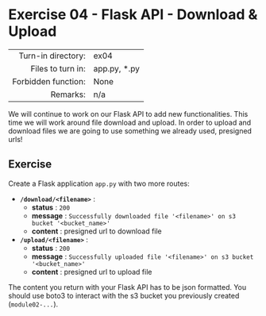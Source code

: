 # Exercise 04 - Flask API - Download & Upload

|  |  |
| ---: | :--- |
| Turn-in directory: | ex04 |
| Files to turn in: | app.py, \*.py |
| Forbidden function: | None |
| Remarks: | n/a |

We will continue to work on our Flask API to add new functionalities. This time we will work around file download and upload. In order to upload and download files we are going to use something we already used, presigned urls!

## Exercise

Create a Flask application `app.py` with two more routes:

* **`/download/<filename>`** :
  * **status** : `200`
  * **message** : `Successfully downloaded file '<filename>' on s3 bucket '<bucket_name>'`
  * **content** : presigned url to download file
* **`/upload/<filename>`** :
  * **status** : `200`
  * **message** : `Successfully uploaded file '<filename>' on s3 bucket '<bucket_name>'`
  * **content** : presigned url to upload file

The content you return with your Flask API has to be json formatted. You should use boto3 to interact with the s3 bucket you previously created \(`module02-...`\).

